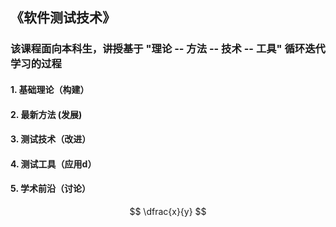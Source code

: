 ## 《软件测试技术》
###  该课程面向本科生，讲授基于 "理论 -- 方法 -- 技术 -- 工具" 循环迭代学习的过程

#### 1. 基础理论（构建）

#### 2. 最新方法 (发展)

#### 3. 测试技术（改进）

#### 4. 测试工具（应用d）

#### 5. 学术前沿（讨论）


$$ \dfrac{x}{y} $$
